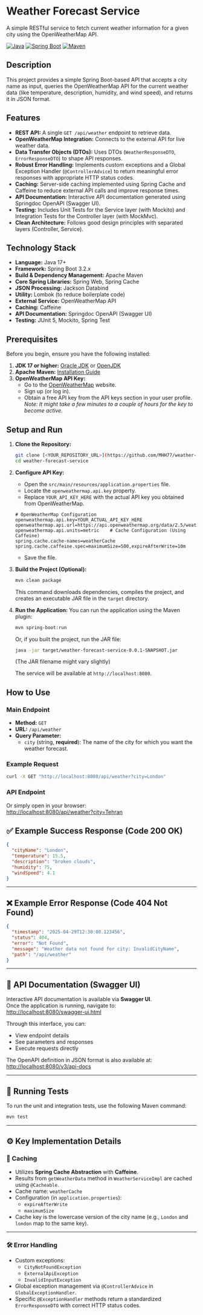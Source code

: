 ﻿# Weather Forecast Service

A simple RESTful service to fetch current weather information for a given city using the OpenWeatherMap API.

[![Java](https://img.shields.io/badge/Java-17+-blue?style=flat-square&logo=openjdk)](https://www.oracle.com/java/technologies/javase/jdk17-archive-downloads.html)
[![Spring Boot](https://img.shields.io/badge/Spring%20Boot-3.2.5-brightgreen?style=flat-square&logo=spring)](https://spring.io/projects/spring-boot)
[![Maven](https://img.shields.io/badge/Maven-3.8+-blue?style=flat-square&logo=apache-maven)](https://maven.apache.org/)

## Description

This project provides a simple Spring Boot-based API that accepts a city name as input, queries the OpenWeatherMap API for the current weather data (like temperature, description, humidity, and wind speed), and returns it in JSON format.

## Features

*   **REST API:** A single `GET /api/weather` endpoint to retrieve data.
*   **OpenWeatherMap Integration:** Connects to the external API for live weather data.
*   **Data Transfer Objects (DTOs):** Uses DTOs (`WeatherResponseDTO`, `ErrorResponseDTO`) to shape API responses.
*   **Robust Error Handling:** Implements custom exceptions and a Global Exception Handler (`@ControllerAdvice`) to return meaningful error responses with appropriate HTTP status codes.
*   **Caching:** Server-side caching implemented using Spring Cache and Caffeine to reduce external API calls and improve response times.
*   **API Documentation:** Interactive API documentation generated using Springdoc OpenAPI (Swagger UI).
*   **Testing:** Includes Unit Tests for the Service layer (with Mockito) and Integration Tests for the Controller layer (with MockMvc).
*   **Clean Architecture:** Follows good design principles with separated layers (Controller, Service).

## Technology Stack

*   **Language:** Java 17+
*   **Framework:** Spring Boot 3.2.x
*   **Build & Dependency Management:** Apache Maven
*   **Core Spring Libraries:** Spring Web, Spring Cache
*   **JSON Processing:** Jackson Databind
*   **Utility:** Lombok (to reduce boilerplate code)
*   **External Service:** OpenWeatherMap API
*   **Caching:** Caffeine
*   **API Documentation:** Springdoc OpenAPI (Swagger UI)
*   **Testing:** JUnit 5, Mockito, Spring Test

## Prerequisites

Before you begin, ensure you have the following installed:
1.  **JDK 17 or higher:** [Oracle JDK](https://www.oracle.com/java/technologies/javase/jdk17-archive-downloads.html) or [OpenJDK](https://adoptium.net/)
2.  **Apache Maven:** [Installation Guide](https://maven.apache.org/install.html)
3.  **OpenWeatherMap API Key:**
    *   Go to the [OpenWeatherMap](https://openweathermap.org/) website.
    *   Sign up (or log in).
    *   Obtain a free API key from the API keys section in your user profile. *Note: It might take a few minutes to a couple of hours for the key to become active.*

## Setup and Run

1.  **Clone the Repository:**
    ```bash
    git clone [<YOUR_REPOSITORY_URL>](https://github.com/MHH77/weather-forecast-service.git)
    cd weather-forecast-service
    ```

2.  **Configure API Key:**
    *   Open the `src/main/resources/application.properties` file.
    *   Locate the `openweathermap.api.key` property.
    *   Replace `YOUR_API_KEY_HERE` with the actual API key you obtained from OpenWeatherMap.
    ```properties
    # OpenWeatherMap Configuration
    openweathermap.api.key=YOUR_ACTUAL_API_KEY_HERE
    openweathermap.api.url=https://api.openweathermap.org/data/2.5/weather
    openweathermap.api.units=metric    # Cache Configuration (Using Caffeine)
    spring.cache.cache-names=weatherCache
    spring.cache.caffeine.spec=maximumSize=500,expireAfterWrite=10m
    ```
    *   Save the file.

3.  **Build the Project (Optional):**
    ```bash
    mvn clean package
    ```
    This command downloads dependencies, compiles the project, and creates an executable JAR file in the `target` directory.

4.  **Run the Application:**
    You can run the application using the Maven plugin:
    ```bash
    mvn spring-boot:run
    ```
    Or, if you built the project, run the JAR file:
    ```bash
    java -jar target/weather-forecast-service-0.0.1-SNAPSHOT.jar
    ```
    (The JAR filename might vary slightly)

    The service will be available at `http://localhost:8080`.

## How to Use

### Main Endpoint

*   **Method:** `GET`
*   **URL:** `/api/weather`
*   **Query Parameter:**
    *   `city` (string, **required**): The name of the city for which you want the weather forecast.

### Example Request

```bash
curl -X GET "http://localhost:8080/api/weather?city=London"
```

### API Endpoint

Or simply open in your browser:  
[http://localhost:8080/api/weather?city=Tehran](http://localhost:8080/api/weather?city=Tehran)

## ✅ Example Success Response (Code 200 OK)

```json
{
  "cityName": "London",
  "temperature": 15.5,
  "description": "broken clouds",
  "humidity": 75,
  "windSpeed": 4.1
}
```

---

## ❌ Example Error Response (Code 404 Not Found)

```json
{
  "timestamp": "2025-04-29T12:30:00.123456",
  "status": 404,
  "error": "Not Found",
  "message": "Weather data not found for city: InvalidCityName",
  "path": "/api/weather"
}
```

---

## 📘 API Documentation (Swagger UI)

Interactive API documentation is available via **Swagger UI**.  
Once the application is running, navigate to:  
[http://localhost:8080/swagger-ui.html](http://localhost:8080/swagger-ui.html)

Through this interface, you can:
- View endpoint details
- See parameters and responses
- Execute requests directly

The OpenAPI definition in JSON format is also available at:  
[http://localhost:8080/v3/api-docs](http://localhost:8080/v3/api-docs)

---

## 🧪 Running Tests

To run the unit and integration tests, use the following Maven command:

```bash
mvn test
```

---

## ⚙️ Key Implementation Details

### 🧠 Caching

- Utilizes **Spring Cache Abstraction** with **Caffeine**.
- Results from `getWeatherData` method in `WeatherServiceImpl` are cached using `@Cacheable`.
- Cache name: `weatherCache`
- Configuration (in `application.properties`):
    - `expireAfterWrite`
    - `maximumSize`
- Cache key is the lowercase version of the city name (e.g., `London` and `london` map to the same key).

---

### 🛠️ Error Handling

- Custom exceptions:
    - `CityNotFoundException`
    - `ExternalApiException`
    - `InvalidInputException`
- Global exception management via `@ControllerAdvice` in `GlobalExceptionHandler`.
- Specific `@ExceptionHandler` methods return a standardized `ErrorResponseDTO` with correct HTTP status codes.
